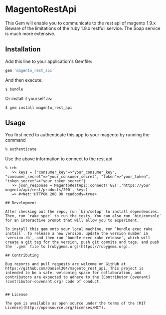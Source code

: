 # MagentoRestApi

This Gem will enable you to communicate to the rest api of magento 1.9.x
Beware of the limitations of the ruby 1.9.x restfull service.
The Soap service is much more extensive.

## Installation

Add this line to your application's Gemfile:

```ruby
gem 'magento_rest_api'
```

And then execute:

    $ bundle

Or install it yourself as:

    $ gem install magento_rest_api

## Usage

You first need to authenticate this app to your magento by running the command
```sh
% authenticate
```

Use the above information to connect to the rest api

```irb
% irb
   >> keys = {"consumer_key"=>"your_consumer_key", "consumer_secret"=>"your_consumer_secret", "token"=>"your_token", "token_secret"=>"your_token_secret"}
   >> json_response = MagentoRestApi::connect('GET','https://your magento/api/rest/products/200', keys)
   => #<Net::HTTPOK 200 OK readbody=true>

## Development

After checking out the repo, run `bin/setup` to install dependencies. Then, run `rake spec` to run the tests. You can also run `bin/console` for an interactive prompt that will allow you to experiment.

To install this gem onto your local machine, run `bundle exec rake install`. To release a new version, update the version number in `version.rb`, and then run `bundle exec rake release`, which will create a git tag for the version, push git commits and tags, and push the `.gem` file to [rubygems.org](https://rubygems.org).

## Contributing

Bug reports and pull requests are welcome on GitHub at https://github.com/Daniel304/magento_rest_api. This project is intended to be a safe, welcoming space for collaboration, and contributors are expected to adhere to the [Contributor Covenant](contributor-covenant.org) code of conduct.


## License

The gem is available as open source under the terms of the [MIT License](http://opensource.org/licenses/MIT).

